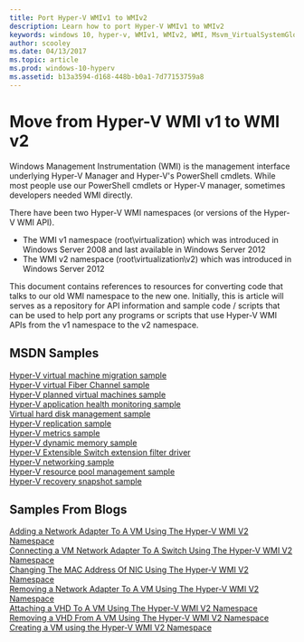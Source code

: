 ```yaml
---
title: Port Hyper-V WMIv1 to WMIv2
description: Learn how to port Hyper-V WMIv1 to WMIv2
keywords: windows 10, hyper-v, WMIv1, WMIv2, WMI, Msvm_VirtualSystemGlobalSettingData, root\virtualization 
author: scooley
ms.date: 04/13/2017
ms.topic: article
ms.prod: windows-10-hyperv
ms.assetid: b13a3594-d168-448b-b0a1-7d77153759a8
---
```


# Move from Hyper-V WMI v1 to WMI v2

Windows Management Instrumentation (WMI) is the management interface underlying Hyper-V Manager and Hyper-V's PowerShell cmdlets.  While most people use our PowerShell cmdlets or Hyper-V manager,  sometimes developers needed WMI directly.  

There have been two Hyper-V WMI namespaces (or versions of the Hyper-V WMI API).
* The WMI v1 namespace (root\virtualization) which was introduced in Windows Server 2008 and last available in Windows Server 2012
* The WMI v2 namespace (root\virtualization\v2) which was introduced in Windows Server 2012

This document contains references to resources for converting code that talks to our old WMI namespace to the new one.  Initially, this is article will serves as a repository for API information and sample code / scripts that can be used to help port any programs or scripts that use Hyper-V WMI APIs from the v1 namespace to the v2 namespace.

## MSDN Samples

[Hyper-V virtual machine migration sample](http://code.msdn.microsoft.com/windowsdesktop/Hyper-V-virtual-machine-aef356ee)  
[Hyper-V virtual Fiber Channel sample](http://code.msdn.microsoft.com/windowsdesktop/Hyper-V-virtual-Fiber-35d27dcd)  
[Hyper-V planned virtual machines sample](http://code.msdn.microsoft.com/windowsdesktop/Hyper-V-planned-virtual-8c7b7499)  
[Hyper-V application health monitoring sample](http://code.msdn.microsoft.com/windowsdesktop/Hyper-V-application-health-dc0294f2)  
[Virtual hard disk management sample](http://code.msdn.microsoft.com/windowsdesktop/Virtual-hard-disk-03108ed3)  
[Hyper-V replication sample](http://code.msdn.microsoft.com/windowsdesktop/Hyper-V-replication-sample-d2558867)  
[Hyper-V metrics sample](http://code.msdn.microsoft.com/windowsdesktop/Hyper-V-metrics-sample-2dab2cb1)  
[Hyper-V dynamic memory sample](http://code.msdn.microsoft.com/windowsdesktop/Hyper-V-dynamic-memory-9b0b1d05)  
[Hyper-V Extensible Switch extension filter driver](http://code.msdn.microsoft.com/windowsdesktop/Hyper-V-Extensible-Virtual-e4b31fbb)  
[Hyper-V networking sample](http://code.msdn.microsoft.com/windowsdesktop/Hyper-V-networking-sample-7c47e6f5)  
[Hyper-V resource pool management sample](http://code.msdn.microsoft.com/windowsdesktop/Hyper-V-resource-pool-df906d95)  
[Hyper-V recovery snapshot sample](http://code.msdn.microsoft.com/windowsdesktop/Hyper-V-recovery-snapshot-ea72320c)  

## Samples From Blogs

[Adding a Network Adapter To A VM Using The Hyper-V WMI V2 Namespace](http://blogs.msdn.com/b/taylorb/archive/2013/07/15/adding-a-network-adapter-to-a-vm-using-the-hyper-v-wmi-v2-namespace.aspx)  
[Connecting a VM Network Adapter To A Switch Using The Hyper-V WMI V2 Namespace](http://blogs.msdn.com/b/taylorb/archive/2013/07/15/connecting-a-vm-network-adapter-to-a-switch-using-the-hyper-v-wmi-v2-namespace.aspx)  
[Changing The MAC Address Of NIC Using The Hyper-V WMI V2 Namespace](http://blogs.msdn.com/b/taylorb/archive/2013/08/12/changing-the-mac-address-of-nic-using-the-hyper-v-wmi-v2-namespace.aspx)  
[Removing a Network Adapter To A VM Using The Hyper-V WMI V2 Namespace](http://blogs.msdn.com/b/taylorb/archive/2013/08/12/removing-a-network-adapter-to-a-vm-using-the-hyper-v-wmi-v2-namespace.aspx)  
[Attaching a VHD To A VM Using The Hyper-V WMI V2 Namespace](http://blogs.msdn.com/b/taylorb/archive/2013/08/12/attaching-a-vhd-to-a-vm-using-the-hyper-v-wmi-v2-namespace.aspx)  
[Removing a VHD From A VM Using The Hyper-V WMI V2 Namespace](http://blogs.msdn.com/b/taylorb/archive/2013/08/12/removing-a-vhd-from-a-vm-using-the-hyper-v-wmi-v2-namespace.aspx)  
[Creating a VM using the Hyper-V WMI V2 Namespace](http://blogs.msdn.com/b/virtual_pc_guy/archive/2013/06/20/creating-a-virtual-machine-with-wmi-v2.aspx)

